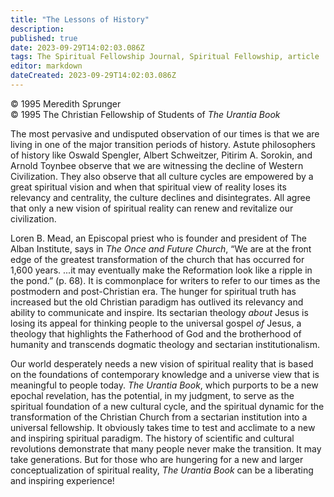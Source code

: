 ```yaml
---
title: "The Lessons of History"
description: 
published: true
date: 2023-09-29T14:02:03.086Z
tags: The Spiritual Fellowship Journal, Spiritual Fellowship, article
editor: markdown
dateCreated: 2023-09-29T14:02:03.086Z
---
```


<p class="v-card v-sheet theme--light gray lighten-3 px-2">© 1995 Meredith Sprunger<br>© 1995 The Christian Fellowship of Students of <i>The Urantia Book</i></p>

The most pervasive and undisputed observation of our times is that we are living in one of the major transition periods of history. Astute philosophers of history like Oswald Spengler, Albert Schweitzer, Pitirim A. Sorokin, and Arnold Toynbee observe that we are witnessing the decline of Western Civilization. They also observe that all culture cycles are empowered by a great spiritual vision and when that spiritual view of reality loses its relevancy and centrality, the culture declines and disintegrates. All agree that only a new vision of spiritual reality can renew and revitalize our civilization.

Loren B. Mead, an Episcopal priest who is founder and president of The Alban Institute, says in _The Once and Future Church_, “We are at the front edge of the greatest transformation of the church that has occurred for 1,600 years. ...it may eventually make the Reformation look like a ripple in the pond.” (p. 68). It is commonplace for writers to refer to our times as the postmodern and post-Christian era. The hunger for spiritual truth has increased but the old Christian paradigm has outlived its relevancy and ability to communicate and inspire. Its sectarian theology _about_ Jesus is losing its appeal for thinking people to the universal gospel _of_ Jesus, a theology that highlights the Fatherhood of God and the brotherhood of humanity and transcends dogmatic theology and sectarian institutionalism.

Our world desperately needs a new vision of spiritual reality that is based on the foundations of contemporary knowledge and a universe view that is meaningful to people today. _The Urantia Book_, which purports to be a new epochal revelation, has the potential, in my judgment, to serve as the spiritual foundation of a new cultural cycle, and the spiritual dynamic for the transformation of the Christian Church from a sectarian institution into a universal fellowship. It obviously takes time to test and acclimate to a new and inspiring spiritual paradigm. The history of scientific and cultural revolutions demonstrate that many people never make the transition. It may take generations. But for those who are hungering for a new and larger conceptualization of spiritual reality, _The Urantia Book_ can be a liberating and inspiring experience!